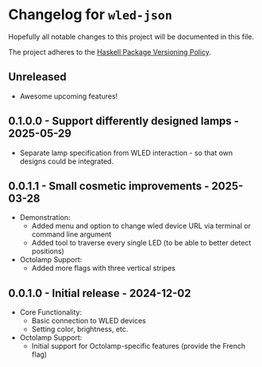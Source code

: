 # Changelog for `wled-json`

Hopefully all notable changes to this project will be documented in this file.

The project adheres to the [Haskell Package Versioning Policy](https://pvp.haskell.org/).

## Unreleased

- Awesome upcoming features!

## 0.1.0.0 - Support differently designed lamps - 2025-05-29

- Separate lamp specification from WLED interaction - so that own designs could be integrated.

## 0.0.1.1 - Small cosmetic improvements - 2025-03-28

- Demonstration:
  - Added menu and option to change wled device URL via terminal or command line argument
  - Added tool to traverse every single LED (to be able to better detect positions)
- Octolamp Support:
  - Added more flags with three vertical stripes

## 0.0.1.0 - Initial release - 2024-12-02

- Core Functionality:
  - Basic connection to WLED devices
  - Setting color, brightness, etc.
- Octolamp Support:
  - Initial support for Octolamp-specific features (provide the French flag)